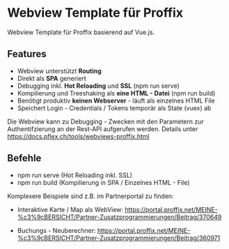 # Webview Template für Proffix

Webview Template für Proffix basierend auf Vue.js.

## Features

- Webview unterstützt **Routing**
- Direkt als **SPA** generiert
- Debugging inkl. **Hot Reloading** und **SSL** (npm run serve)
- Kompilierung und Treeshaking als **eine HTML - Datei** (npm run build)
- Benötigt produktiv **keinen Webserver** - läuft als einzelnes HTML File
- Speichert Login - Credentials / Tokens temporär als State (vuex) ab

Die Webview kann zu Debugging - Zwecken mit den Parametern zur Authentifzierung an der Rest-API aufgerufen werden. Details unter <https://docs.pflex.ch/tools/webviews-proffix.html>

## Befehle

- npm run serve (Hot Reloading inkl. SSL)
- npm run build (Kompilierung in SPA / Einzelnes HTML - File)

Komplexere Beispiele sind z.B. im Partnerportal zu finden:

- Interaktive Karte / Map als WebView: <https://portal.proffix.net/MEINE-%c3%9cBERSICHT/Partner-Zusatzprogrammierungen/Beitrag/370649>

- Buchungs - Neuberechner: <https://portal.proffix.net/MEINE-%c3%9cBERSICHT/Partner-Zusatzprogrammierungen/Beitrag/360971>
